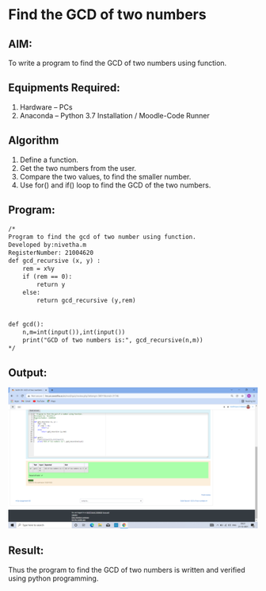 # Find the GCD of two numbers

## AIM:
To write a program to find the GCD of two numbers using function.

## Equipments Required:
1. Hardware – PCs
2. Anaconda – Python 3.7 Installation / Moodle-Code Runner

## Algorithm
1. Define a function.
2. Get the two numbers from the user.
3. Compare the two values, to find the smaller number.
4. Use for() and if() loop to find the GCD of the two numbers.

## Program:
```
/*
Program to find the gcd of two number using function.
Developed by:nivetha.m 
RegisterNumber: 21004620
def gcd_recursive (x, y) :
    rem = x%y
    if (rem == 0):
        return y
    else:
        return gcd_recursive (y,rem)
    
    
def gcd():
    n,m=int(input()),int(input())
    print("GCD of two numbers is:", gcd_recursive(n,m)) 
*/
```

## Output:
![output](.//gcd.PNG)


## Result:
Thus the program to find the GCD of two numbers is written and verified using python programming.

